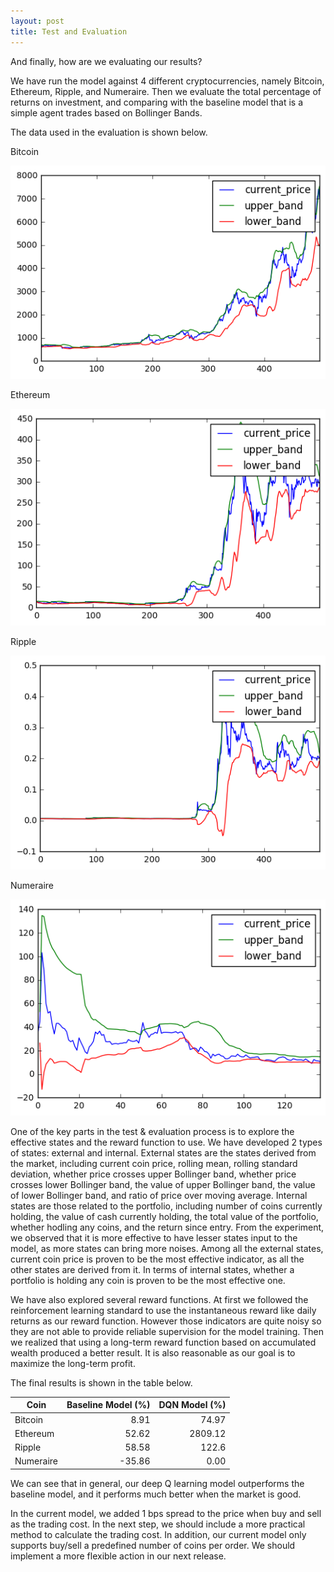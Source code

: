```yaml
---
layout: post
title: Test and Evaluation
---
```


And finally, how are we evaluating our results?

We have run the model against 4 different cryptocurrencies, namely Bitcoin, Ethereum, Ripple, and Numeraire. Then we evaluate the total percentage of returns on investment, and comparing with the baseline model that is a simple agent trades based on Bollinger Bands.

The data used in the evaluation is shown below.

Bitcoin

![btc](https://github.com/GradientTrader/gradienttrader.github.io/blob/master/images/btcPrice.png?raw=true)

Ethereum

![eth](https://github.com/GradientTrader/gradienttrader.github.io/blob/master/images/ethPrice.png?raw=true)

Ripple

![ripple](https://github.com/GradientTrader/gradienttrader.github.io/blob/master/images/ripplePrice.png?raw=true)

Numeraire

![numeraire](https://github.com/GradientTrader/gradienttrader.github.io/blob/master/images/numerairePrice.png?raw=true)

One of the key parts in the test & evaluation process is to explore the effective states and the reward function to use. We have developed 2 types of states: external and internal. External states are the states derived from the market, including current coin price, rolling mean, rolling standard deviation, whether price crosses upper Bollinger band, whether price crosses lower Bollinger band, the value of upper Bollinger band, the value of lower Bollinger band, and ratio of price over moving average. Internal states are those related to the portfolio, including number of coins currently holding, the value of cash currently holding, the total value of the portfolio, whether hodling any coins, and the return since entry. From the experiment, we observed that it is more effective to have lesser states input to the model, as more states can bring more noises. Among all the external states, current coin price is proven to be the most effective indicator, as all the other states are derived from it. In terms of internal states, whether a portfolio is holding any coin is proven to be the most effective one.

We have also explored several reward functions. At first we followed the reinforcement learning standard to use the instantaneous reward like daily returns as our reward function. However those indicators are quite noisy so they are not able to provide reliable supervision for the model training. Then we realized that using a long-term reward function based on accumulated wealth produced a better result. It is also reasonable as our goal is to maximize the long-term profit.

The final results is shown in the table below.

| Coin        | Baseline Model (%)  | DQN Model (%)  |
| ------------|--------------------:| --------------:|
| Bitcoin     | 8.91                | 74.97          |
| Ethereum    | 52.62               | 2809.12        |
| Ripple      | 58.58               | 122.6          |
| Numeraire   | -35.86              | 0.00           |

We can see that in general, our deep Q learning model outperforms the baseline model, and it performs much better when the market is good.

In the current model, we added 1 bps spread to the price when buy and sell as the trading cost. In the next step, we should include a more practical method to calculate the trading cost. In addition, our current model only supports buy/sell a predefined number of coins per order. We should implement a more flexible action in our next release. 